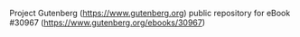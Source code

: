 Project Gutenberg (https://www.gutenberg.org) public repository for eBook #30967 (https://www.gutenberg.org/ebooks/30967)
